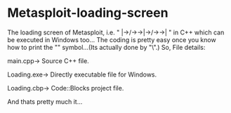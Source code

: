 # Metasploit-loading-screen
The loading screen of Metasploit, i.e. " |->/->\->|->/->\->| " in C++ which can be executed in Windows too...
The coding is pretty easy once you know how to print the "\" symbol...(Its actually done by "\\".)
So, File details:


main.cpp-> Source C++ file.

Loading.exe-> Directly executable file for Windows.

Loading.cbp-> Code::Blocks project file.


And thats pretty much it...
